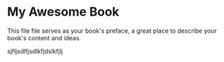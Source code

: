 # My Awesome Book

This file file serves as your book's preface, a great place to describe your book's content and ideas.

sjfljsdlfjsdlkfjdslkfjlj

